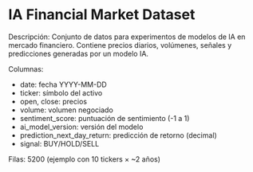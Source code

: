 # IA Financial Market Dataset

Descripción:
Conjunto de datos para experimentos de modelos de IA en mercado financiero. Contiene precios diarios, volúmenes, señales y predicciones generadas por un modelo IA.

Columnas:
- date: fecha YYYY-MM-DD
- ticker: símbolo del activo
- open, close: precios
- volume: volumen negociado
- sentiment_score: puntuación de sentimiento (-1 a 1)
- ai_model_version: versión del modelo
- prediction_next_day_return: predicción de retorno (decimal)
- signal: BUY/HOLD/SELL

Filas: 5200 (ejemplo con 10 tickers × ~2 años)

